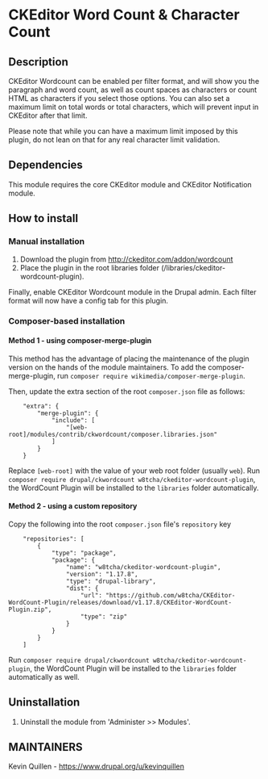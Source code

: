 # CKEditor Word Count & Character Count

## Description
CKEditor Wordcount can be enabled per filter format, and will show you the
paragraph and word count, as well as count spaces as characters or count
HTML as characters if you select those options.  You can also set a maximum
limit on total words or total characters, which will prevent input in
CKEditor after that limit.

Please note that while you can have a maximum limit imposed by this plugin,
do not lean on that for any real character limit validation.

## Dependencies
This module requires the core CKEditor module and CKEditor Notification module.

## How to install

### Manual installation
1. Download the plugin from http://ckeditor.com/addon/wordcount
2. Place the plugin in the root libraries folder
   (/libraries/ckeditor-wordcount-plugin).

Finally, enable CKEditor Wordcount module in the Drupal admin.
Each filter format will now have a config tab for this plugin.

### Composer-based installation

#### Method 1 - using composer-merge-plugin
This method has the advantage of placing the maintenance of the plugin version
on the hands of the module maintainers. To add the composer-merge-plugin, run
`composer require wikimedia/composer-merge-plugin`.

Then, update the extra section of the root `composer.json` file as follows:

```
    "extra": {
        "merge-plugin": {
            "include": [
                "[web-root]/modules/contrib/ckwordcount/composer.libraries.json"
            ]
        }
    }
```

Replace `[web-root]` with the value of your web root folder (usually `web`).
Run `composer require drupal/ckwordcount w8tcha/ckeditor-wordcount-plugin`,
the WordCount Plugin will be installed to the `libraries` folder automatically.

#### Method 2 - using a custom repository
Copy the following into the root `composer.json` file's `repository` key

```
    "repositories": [
        {
            "type": "package",
            "package": {
                "name": "w8tcha/ckeditor-wordcount-plugin",
                "version": "1.17.8",
                "type": "drupal-library",
                "dist": {
                    "url": "https://github.com/w8tcha/CKEditor-WordCount-Plugin/releases/download/v1.17.8/CKEditor-WordCount-Plugin.zip",
                    "type": "zip"
                }
            }
        }
    ]
```

Run `composer require drupal/ckwordcount w8tcha/ckeditor-wordcount-plugin`,
the WordCount Plugin will be installed to the `libraries` folder automatically as well.

## Uninstallation
1. Uninstall the module from 'Administer >> Modules'.

## MAINTAINERS
Kevin Quillen - https://www.drupal.org/u/kevinquillen
